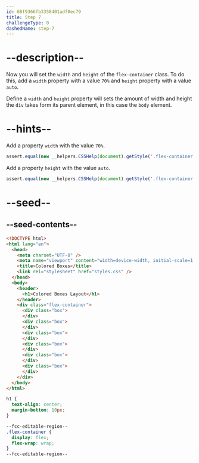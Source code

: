 ```yaml
---
id: 68f9366fb3358401adf0ec79
title: Step 7
challengeType: 0
dashedName: step-7
---
```


# --description--

Now you will set the `width` and `height` of the `flex-container` class. To do this, add a `width` property with a value `70%` and `height` property with a value `auto`.

Define a `width` and `height` property will sets the amount of width and height the `div` takes form its parent element, in this case the `body` element.

# --hints--

Add a property `width` with the value `70%`.

```js
assert.equal(new __helpers.CSSHelp(document).getStyle('.flex-container')?.getPropVal('width'), '70%');
```

Add a property `height` with the value `auto`.

```js
assert.equal(new __helpers.CSSHelp(document).getStyle('.flex-container')?.getPropVal('height'), 'auto');
```

# --seed--

## --seed-contents--

```html
<!DOCTYPE html>
<html lang="en">
  <head>
    <meta charset="UTF-8" />
    <meta name="viewport" content="width=device-width, initial-scale=1.0" />
    <title>Colored Boxes</title>
    <link rel="stylesheet" href="styles.css" />
  </head>
  <body>
    <header>
      <h1>Colored Boxes Layout</h1>
    </header>
    <div class="flex-container">
      <div class="box">
      </div>
      <div class="box">
      </div>
      <div class="box">
      </div>
      <div class="box">
      </div>
      <div class="box">
      </div>
      <div class="box">
      </div>
    </div>
  </body>
</html>
```

```css
h1 {
  text-align: center;
  margin-bottom: 10px;
}

--fcc-editable-region--
.flex-container {
  display: flex;
  flex-wrap: wrap;
}
--fcc-editable-region--
```
